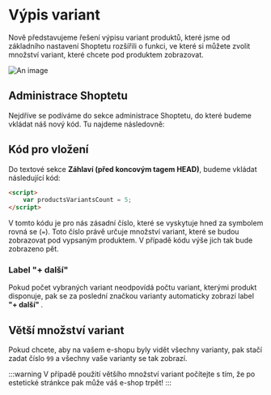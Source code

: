 # Výpis variant 

Nově představujeme řešení výpisu variant produktů, které jsme od základního nastavení Shoptetu rozšířili o funkci, ve které si můžete zvolit množství variant, které chcete pod produktem zobrazovat.

![An image](https://ik.imagekit.io/alexborecky/shoptetak/Docs/options_WryynkAwOWyh.png)


## Administrace Shoptetu

Nejdříve se podíváme do sekce administrace Shoptetu, do které budeme vkládat náš nový kód. Tu najdeme následovně:

<Box-TextBox 
    :msg="msg"
/>


## Kód pro vložení

Do textové sekce <b>Záhlaví (před koncovým tagem HEAD)</b>, budeme vkládat následující kód:

```html
<script>
    var productsVariantsCount = 5;
</script>
```

V tomto kódu je pro nás zásadní číslo, které se vyskytuje hned za symbolem rovná se (`=`). Toto číslo právě určuje množství variant, které se budou zobrazovat pod vypsaným produktem. V  případě kódu výše jich tak bude zobrazeno pět.

### Label "+ další"

Pokud počet vybraných variant neodpovídá počtu variant, kterými produkt disponuje, pak se za poslední značkou varianty automaticky zobrazí label <b>"+ další" </b>.


## Větší množství variant

Pokud chcete, aby na vašem e-shopu byly vidět všechny varianty, pak stačí zadat číslo `99` a všechny vaše varianty se tak zobrazí. 

:::warning
V případě použití většího množství variant počítejte s tím, že po estetické stránkce pak může váš e-shop trpět! 
:::


<script>
export default {
    data () {
        return {
            msg: 'Administrace > VZHLED A OBSAH > Editor > HTML kód >  Záhlaví (před koncovým tagem HEAD)'
        }
    }
}
</script>